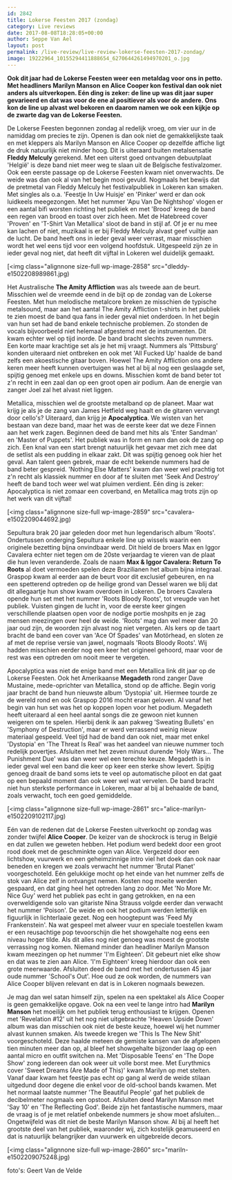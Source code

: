 ```yaml
---
id: 2842
title: Lokerse Feesten 2017 (zondag)
category: Live reviews
date: 2017-08-08T18:28:05+00:00
author: Seppe Van Ael
layout: post
permalink: /live-review/live-review-lokerse-feesten-2017-zondag/
image: 19222964_10155294411888654_6270644261494970201_o.jpg
---
```

**Ook dit jaar had de Lokerse Feesten weer een metaldag voor ons in petto. Met headliners Marilyn Manson en Alice Cooper kon festival dan ook niet anders als uitverkopen. Eén ding is zeker: de line up was dit jaar super gevarieerd en dat was voor de ene al positiever als voor de andere. Ons kon de line up alvast wel bekoren en daarom namen we ook een kijkje op de zwarte dag van de Lokerse Feesten.**

De Lokerse Feesten begonnen zondag al redelijk vroeg, om vier uur in de namiddag om precies te zijn. Openen is dan ook niet de gemakkelijkste taak en met kleppers als Marilyn Manson en Alice Cooper op dezelfde affiche ligt de druk natuurlijk niet minder hoog. Dit is uiteraard buiten metalsensatie **Fleddy Melculy** gerekend. Met een uiterst goed ontvangen debuutplaat 'Helgië' is deze band niet meer weg te slaan uit de Belgische festivalzomer. Ook een eerste passage op de Lokerse Feesten kwam niet onverwachts. De weide was dan ook al van het begin mooi gevuld. Nogmaals het bewijs dat de pretmetal van Fleddy Melculy het festivalpubliek in Lokeren kan smaken. Met singles als o.a. 'Feestje In Uw Huisje' en 'Pinker' werd er dan ook luidkeels meegezongen. Met het nummer 'Apu Van De Nightshop' vlogen er een aantal bifi worsten richting het publiek en met 'Brood' kreeg de band een regen van brood en toast over zich heen. Met de Hatebreed cover 'Proven' en 'T-Shirt Van Metallica' sloot de band in stijl af. Of je er nu mee kan lachen of niet, muzikaal is er bij Fleddy Melculy alvast geef vuiltje aan de lucht. De band heeft ons in ieder geval weer verrast, maar misschien wordt het wel eens tijd voor een volgend hoofdstuk. Uitgespeeld zijn ze in ieder geval nog niet, dat heeft dit vijftal in Lokeren wel duidelijk gemaakt.

[<img class="alignnone size-full wp-image-2858" src="dleddy-e1502208989861.jpg)

Het Australische **The Amity Affliction** was als tweede aan de beurt. Misschien wel de vreemde eend in de bijt op de zondag van de Lokerse Feesten. Met hun melodische metalcore breken ze misschien de typische metalsound, maar aan het aantal The Amity Affliction t-shirts in het publiek te zien moest de band qua fans in ieder geval niet onderdoen. In het begin van hun set had de band enkele technische problemen. Zo stonden de vocals bijvoorbeeld niet helemaal afgestemd met de instrumenten. Dit kwam echter wel op tijd inorde. De band bracht slechts zeven nummers. Een korte maar krachtige set als je het mij vraagt. Nummers als 'Pittsburg' konden uiteraard niet ontbreken en ook met 'All Fucked Up' haalde de band zelfs een akoestische gitaar boven. Hoewel The Amity Affliction ons andere keren meer heeft kunnen overtuigen was het al bij al nog een geslaagde set, spijtig genoeg met enkele ups en downs. Misschien komt de band beter tot z'n recht in een zaal dan op een groot open air podium. Aan de energie van zanger Joel zal het alvast niet liggen.

Metallica, misschien wel de grootste metalband op de planeet. Maar wat krijg je als je de zang van James Hetfield weg haalt en de gitaren vervangt door cello's? Uiteraard, dan krijg je **Apocalyptica**. We wisten van het bestaan van deze band, maar het was de eerste keer dat we deze Finnen aan het werk zagen. Beginnen deed de band met hits als 'Enter Sandman' en 'Master of Puppets'. Het publiek was in form en nam dan ook de zang op zich. Een knal van een start brengt natuurlijk het gevaar met zich mee dat de setlist als een pudding in elkaar zakt. Dit was spijtig genoeg ook hier het geval. Aan talent geen gebrek, maar de echt bekende nummers had de band beter gespreid. 'Nothing Else Matters' kwam dan weer wel prachtig tot z'n recht als klassiek nummer en door af te sluiten met 'Seek And Destroy' heeft de band toch weer wel wat pluimen verdient. Eén ding is zeker: Apocalyptica is niet zomaar een coverband, en Metallica mag trots zijn op het werk van dit vijftal!

[<img class="alignnone size-full wp-image-2859" src="cavalera-e1502209044692.jpg)

Sepultura brak 20 jaar geleden door met hun legendarisch album 'Roots'. Ondertussen onderging Sepultura enkele line up wissels waarin een originele bezetting bijna onvindbaar werd. Dit hield de broers Max en Iggor Cavalera echter niet tegen om de 20ste verjaardag te vieren van de plaat die hun leven veranderde. Zoals de naam **Max & Iggor Cavalera: Return To Roots** al doet vermoeden spelen deze Brazilianen het album bijna integraal. Graspop kwam al eerder aan de beurt voor dit exclusief gebeuren, en na een spetterend optreden op de heilige grond van Dessel waren we blij dat dit allegaartje hun show kwam overdoen in Lokeren. De broers Cavalera opende hun set met het nummer 'Roots Bloody Roots', tot vreugde van het publiek. Vuisten gingen de lucht in, voor de eerste keer gingen verschillende plaatsen open voor de nodige portie moshpits en je zag mensen meezingen over heel de weide. 'Roots' mag dan wel meer dan 20 jaar oud zijn, de woorden zijn alvast nog niet vergeten. Als kers op de taart bracht de band een cover van 'Ace Of Spades' van Motörhead, en sloten ze af met de reprise versie van jawel, nogmaals 'Roots Bloody Roots'. Wij hadden misschien eerder nog een keer het origineel gehoord, maar voor de rest was een optreden om nooit meer te vergeten.

Apocalyptica was niet de enige band met een Metallica link dit jaar op de Lokerse Feesten. Ook het Amerikaanse **Megadeth** rond zanger Dave Mustaine, mede-oprichter van Metallica, stond op de affiche. Begin vorig jaar bracht de band hun nieuwste album 'Dystopia' uit. Hiermee tourde ze de wereld rond en ook Graspop 2016 mocht eraan geloven. Al vanaf het begin van hun set was het op koppen lopen voor het podium. Megadeth heeft uiteraard al een heel aantal songs die ze gewoon niet kunnen weigeren om te spelen. Hierbij denk ik aan pakweg 'Sweating Bullets' en 'Symphony of Destruction', maar er werd verrassend weinig nieuw materiaal gespeeld. Veel tijd had de band dan ook niet, maar met enkel 'Dystopia' en 'The Threat Is Real' was het aandeel van nieuwe nummer toch redelijk povertjes. Afsluiten met het zeven minuut durende 'Holy Wars&#8230; The Punishment Due' was dan weer wel een terechte keuze. Megadeth is in ieder geval wel een band die keer op keer een sterke show levert. Spijtig genoeg draait de band soms iets te veel op automatische piloot en dat gaat op een bepaald moment dan ook weer wel wat vervelen. De band bracht niet hun sterkste performance in Lokeren, maar al bij al behaalde de band, zoals verwacht, toch een goed gemiddelde.

[<img class="alignnone size-full wp-image-2861" src="alice-marilyn-e1502209102117.jpg)

Eén van de redenen dat de Lokerse Feesten uitverkocht op zondag was zonder twijfel **Alice Cooper**. De keizer van de shockrock is terug in België en dat zullen we geweten hebben. Het podium werd bedekt door een groot rood doek met de geschminkte ogen van Alice. Vergezeld door een lichtshow, vuurwerk en een geheimzinnige intro viel het doek dan ook naar beneden en kregen we zoals verwacht het nummer 'Brutal Planet' voorgeschoteld. Eén gelukkige mocht op het einde van het nummer zelfs de stok van Alice zelf in ontvangst nemen. Kosten nog moeite werden gespaard, en dat ging heel het optreden lang zo door. Met 'No More Mr. Nice Guy' werd het publiek pas echt in gang getrokken, en na een overweldigende solo van gitariste Nina Strauss volgde eerder dan verwacht het nummer 'Poison'. De weide en ook het podium werden letterlijk en figuurlijk in lichterlaaie gezet. Nog een hoogtepunt was 'Feed My Frankenstein'. Na wat gespeel met alweer vuur en speciale toestellen kwam er een reusachtige pop tevoorschijn die het showgehalte nog eens een niveau hoger tilde. Als dit alles nog niet genoeg was moest de grootste verrassing nog komen. Niemand minder dan headliner Marilyn Manson kwam meezingen op het nummer 'I'm Eighteen'. Dit gebeurt niet elke show en dat was te zien aan Alice. 'I'm Eighteen' kreeg hierdoor dan ook een grote meerwaarde. Afsluiten deed de band met het ondertussen 45 jaar oude nummer 'School's Out'. Hoe oud ze ook worden, de nummers van Alice Cooper blijven relevant en dat is in Lokeren nogmaals bewezen.

Je mag dan wel satan himself zijn, spelen na een spektakel als Alice Cooper is geen gemakkelijke opgave. Ook na een veel te lange intro had **Marilyn Manson** het moeilijk om het publiek terug enthousiast te krijgen. Openen met 'Revelation #12' uit het nog niet uitgebrachte 'Heaven Upside Down' album was dan misschien ook niet de beste keuze, hoewel wij het nummer alvast kunnen smaken. Als tweede kregen we 'This Is The New Shit' voorgeschoteld. Deze haalde meteen de gemiste kansen van de afgelopen tien minuten meer dan op, al bleef het showgehalte bijzonder laag op een aantal micro en outfit switchen na. Met 'Disposable Teens' en 'The Dope Show' zong iedereen dan ook weer uit volle borst mee. Met Eurythmics cover 'Sweet Dreams (Are Made of This)' kwam Marilyn op met stelten. Vanaf daar kwam het feestje pas echt op gang al werd de weide stilaan uitgedund door degene die enkel voor de old-school bands kwamen. Met het normaal laatste nummer 'The Beautiful People' gaf het publiek de decibelmeter nogmaals een opstoot. Afsluiten deed Marilyn Manson met 'Say 10' en 'The Reflecting God'. Beide zijn het fantastische nummers, maar de vraag is of je met relatief onbekende nummers je show moet afsluiten&#8230; Ongetwijfeld was dit niet de beste Marilyn Manson show. Al bij al heeft het grootste deel van het publiek, waaronder wij, zich kostelijk geamuseerd en dat is natuurlijk belangrijker dan vuurwerk en uitgebreide decors.

[<img class="alignnone size-full wp-image-2860" src="mariln-e1502209075248.jpg)

foto's: Geert Van de Velde